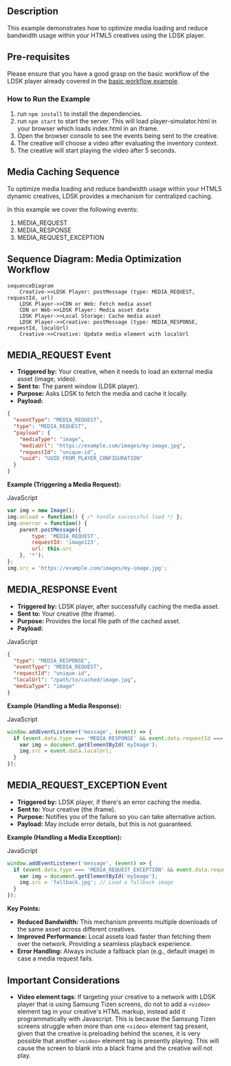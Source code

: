 ## Description
This example demonstrates how to optimize media loading and reduce bandwidth usage within your HTML5 creatives using the LDSK player.

## Pre-requisites
Please ensure that you have a good grasp on the basic workflow of the LDSK player already covered in
the [basic workflow example](../basic-workflow/readme.md).

### How to Run the Example

1. run `npm install` to install the dependencies.
2. run `npm start` to start the server.  This will load player-simulator.html in your browser which loads index.html in an iframe.
3. Open the browser console to see the events being sent to the creative.
4. The creative will choose a video after evaluating the inventory context.
5. The creative will start playing the video after 5 seconds.

## Media Caching Sequence
To optimize media loading and reduce bandwidth usage within your HTML5 dynamic creatives, LDSK provides a mechanism for centralized caching.

In this example we cover the following events:
1. MEDIA_REQUEST
2. MEDIA_RESPONSE
3. MEDIA_REQUEST_EXCEPTION
## Sequence Diagram: Media Optimization Workflow


```mermaid
sequenceDiagram
    Creative->>LDSK Player: postMessage (type: MEDIA_REQUEST, requestId, url)
    LDSK Player->>CDN or Web: Fetch media asset
    CDN or Web->>LDSK Player: Media asset data
    LDSK Player->>Local Storage: Cache media asset
    LDSK Player->>Creative: postMessage (type: MEDIA_RESPONSE, requestId, localUrl)
    Creative->>Creative: Update media element with localUrl
```

## MEDIA_REQUEST Event

* **Triggered by:** Your creative, when it needs to load an external media asset (image, video).
* **Sent to:** The parent window (LDSK player).
* **Purpose:** Asks LDSK to fetch the media and cache it locally.
* **Payload:**

```json
{
  "eventType": "MEDIA_REQUEST",
  "type": "MEDIA_REQUEST",
  "payload": {
    "mediaType": "image",
    "mediaUrl": "https://example.com/images/my-image.jpg",
    "requestId": "unique-id",
    "uuid": "UUID_FROM_PLAYER_CONFIGURATION"  
  }
}
```


**Example (Triggering a Media Request):**

JavaScript

```javascript
var img = new Image();
img.onload = function() { /* handle successful load */ };
img.onerror = function() {
    parent.postMessage({
        type: 'MEDIA_REQUEST',
        requestId: 'image123', 
        url: this.src
    }, '*');
};
img.src = 'https://example.com/images/my-image.jpg';
```


## MEDIA_RESPONSE Event



* **Triggered by:** LDSK player, after successfully caching the media asset.
* **Sent to:** Your creative (the iframe).
* **Purpose:** Provides the local file path of the cached asset.
* **Payload:**

JavaScript

```json
{
  "type": "MEDIA_RESPONSE",
  "eventType": "MEDIA_REQUEST",
  "requestId": "unique-id",  
  "localUrl": "/path/to/cached/image.jpg",
  "mediaType": "image"
}
```

**Example (Handling a Media Response):**

JavaScript

```javascript
window.addEventListener('message', (event) => {
  if (event.data.type === 'MEDIA_RESPONSE' && event.data.requestId === 'image123') {
    var img = document.getElementById('myImage');
    img.src = event.data.localUrl;
  } 
});
```

## MEDIA_REQUEST_EXCEPTION Event

* **Triggered by:** LDSK player, if there's an error caching the media.
* **Sent to:** Your creative (the iframe).
* **Purpose:** Notifies you of the failure so you can take alternative action.
* **Payload:** May include error details, but this is not guaranteed.

**Example (Handling a Media Exception):**

JavaScript

```javascript
window.addEventListener('message', (event) => {
  if (event.data.type === 'MEDIA_REQUEST_EXCEPTION' && event.data.requestId === 'image123') {
    var img = document.getElementById('myImage');
    img.src = 'fallback.jpg'; // Load a fallback image
  } 
});
```
**Key Points:**

* **Reduced Bandwidth:** This mechanism prevents multiple downloads of the same asset across different creatives.
* **Improved Performance:** Local assets load faster than fetching them over the network.  Providing a seamless playback experience.
* **Error Handling:** Always include a fallback plan (e.g., default image) in case a media request fails.

## Important Considerations
* **Video element tags**: If targeting your creative to a network with LDSK player that is using Samsung Tizen screens,
  do not to add a `<video>` element tag in your creative's HTML markup, instead add it programmatically with Javascript. This is because
  the Samsung Tizen screens struggle when more than one `<video>` element tag present, given that the creative is preloading
  behind the scenes, it is very possible that another `<video>` element tag is presently playing. This will cause the screen
  to blank into a black frame and the creative will not play.
